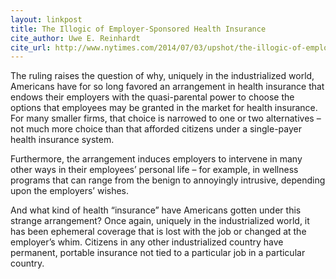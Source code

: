 ```yaml
---
layout: linkpost
title: The Illogic of Employer-Sponsored Health Insurance
cite_author: Uwe E. Reinhardt
cite_url: http://www.nytimes.com/2014/07/03/upshot/the-illogic-of-employer-sponsored-health-insurance.html
---
```

The ruling raises the question of why, uniquely in the industrialized world, Americans have for so long favored an arrangement in health insurance that endows their employers with the quasi-parental power to choose the options that employees may be granted in the market for health insurance. For many smaller firms, that choice is narrowed to one or two alternatives – not much more choice than that afforded citizens under a single-payer health insurance system.

Furthermore, the arrangement induces employers to intervene in many other ways in their employees’ personal life – for example, in wellness programs that can range from the benign to annoyingly intrusive, depending upon the employers’ wishes.

And what kind of health “insurance” have Americans gotten under this strange arrangement? Once again, uniquely in the industrialized world, it has been ephemeral coverage that is lost with the job or changed at the employer’s whim. Citizens in any other industrialized country have permanent, portable insurance not tied to a particular job in a particular country.
